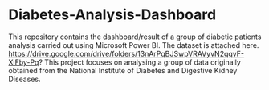 # Diabetes-Analysis-Dashboard
This repository contains the dashboard/result of a group of diabetic patients analysis carried out using Microsoft Power BI.
The dataset is attached here.
https://drive.google.com/drive/folders/13nArPqBJSwpVRAVyvN2qqvF-XiFby-Pq?
This project focuses on analysing a group of data originally obtained from the National Institute of Diabetes and Digestive Kidney Diseases. 

